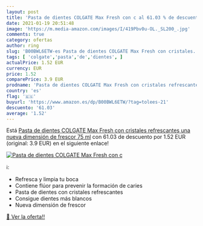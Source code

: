 ```yaml
---
layout: post
title: 'Pasta de dientes COLGATE Max Fresh con c al 61.03 % de descuento'
date: 2021-01-19 20:51:48
image: 'https://m.media-amazon.com/images/I/419Pbv0u-OL._SL200_.jpg'
comments: true
category: ofertas
author: ring
slug: 'B00BWL6ETW-es Pasta de dientes COLGATE Max Fresh con cristales...'
tags: [ 'colgate','pasta','de','dientes', ]
actualPrice: 1.52 EUR
currency: EUR
price: 1.52
comparePrice: 3.9 EUR
prodname: 'Pasta de dientes COLGATE Max Fresh con cristales refrescantes  una nueva dimensión de frescor 75 ml'
country: 'es'
flag: '🇪🇸'
buyurl: 'https://www.amazon.es/dp/B00BWL6ETW/?tag=tolees-21'
descuento: '61.03'
average: '1.52'
---
```


Está [Pasta de dientes COLGATE Max Fresh con cristales refrescantes  una nueva dimensión de frescor 75 ml](https://www.amazon.es/dp/B00BWL6ETW/?tag=tolees-21) con 61.03 de descuento por 1.52 EUR (original: 3.9 EUR) en el siguiente enlace!

[![Pasta de dientes COLGATE Max Fresh con c](https://m.media-amazon.com/images/I/419Pbv0u-OL._SL200_.jpg)](https://www.amazon.es/dp/B00BWL6ETW/?tag=tolees-21)

ℹ️:

- Refresca y limpia tu boca
- Contiene flúor para prevenir la formación de caries
- Pasta de dientes con cristales refrescantes
- Consigue dientes más blancos
- Nueva dimensión de frescor

[🛒 Ver la oferta!!](https://www.amazon.es/dp/B00BWL6ETW/?tag=tolees-21)
